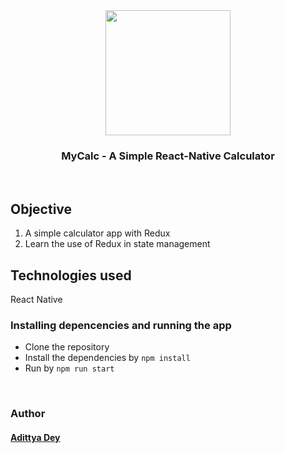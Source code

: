 <div align="center" class="row">
  <img src="https://dummyimage.com/300x300/ff8000/0011ff&text=MC" width="200"/>
</div>
<h3 align="center">MyCalc - A Simple React-Native Calculator</h3>
<br>

## Objective
1. A simple calculator app with Redux
2. Learn the use of Redux in state management

## Technologies used
React Native

### Installing depencencies and running the app
* Clone the repository
* Install the dependencies by `npm install`
* Run by `npm run start`

<br>

### Author

#### [Adittya Dey](https://github.com/adiXcodr) 
